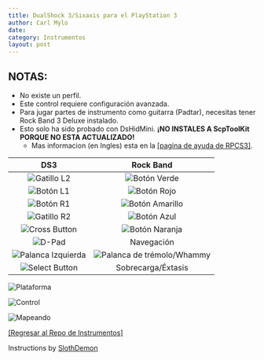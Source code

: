 ```yaml
---
title: DualShock 3/Sixaxis para el PlayStation 3
author: Carl Mylo
date: 
category: Instrumentos
layout: post
---
```


## NOTAS:

* No existe un perfil.
* Este control requiere configuración avanzada.
* Para jugar partes de instrumento como guitarra (Padtar), necesitas tener Rock Band 3 Deluxe instalado.
* Esto solo ha sido probado con DsHidMini. **¡NO INSTALES A ScpToolKit PORQUE NO ESTA ACTUALIZADO!**
	* Mas informacion (en Ingles) esta en la [[pagina de ayuda de RPCS3]](https://wiki.rpcs3.net/index.php?title=Help:Control_Configuration#Using_DualShock_3_controller).

| **DS3**          | **Rock Band** |
|:------------------:|:---------------------:|
| ![Gatillo L2](https://raw.githubusercontent.com/hmxmilohax/rb3-pc/main/assets/images/btns/ctrls/ps4/l2.png "Gatillo L2") | ![Botón Verde](https://raw.githubusercontent.com/hmxmilohax/rb3-pc/main/assets/images/btns/gtrs/gf.png "Botón Verde") |
| ![Botón L1](https://raw.githubusercontent.com/hmxmilohax/rb3-pc/main/assets/images/btns/ctrls/ps4/l1.png "Botón L1") | ![Botón Rojo](https://raw.githubusercontent.com/hmxmilohax/rb3-pc/main/assets/images/btns/gtrs/rf.png "Botón Rojo") |
| ![Botón R1](https://raw.githubusercontent.com/hmxmilohax/rb3-pc/main/assets/images/btns/ctrls/ps4/r1.png "Botón R1") | ![Botón Amarillo](https://raw.githubusercontent.com/hmxmilohax/rb3-pc/main/assets/images/btns/gtrs/yf.png "Botón Amarillo") |
| ![Gatillo R2](https://raw.githubusercontent.com/hmxmilohax/rb3-pc/main/assets/images/btns/ctrls/ps4/r2.png "Gatillo R2") | ![Botón Azul](https://raw.githubusercontent.com/hmxmilohax/rb3-pc/main/assets/images/btns/gtrs/bf.png "Botón Azul") |
| ![Cross Button](https://raw.githubusercontent.com/hmxmilohax/rb3-pc/main/assets/images/btns/ctrls/ps4/x.png "Cross Button") | ![Botón Naranja](https://raw.githubusercontent.com/hmxmilohax/rb3-pc/main/assets/images/btns/gtrs/of.png "Botón Naranja") |
| ![D-Pad](https://raw.githubusercontent.com/hmxmilohax/rb3-pc/main/assets/images/btns/ctrls/ps4/dp.png "D-Pad") | Navegación |
| ![Palanca Izquierda](https://raw.githubusercontent.com/hmxmilohax/rb3-pc/main/assets/images/btns/ctrls/ps4/ls.png "Palanca Izquierda") | ![Palanca de trémolo/Whammy](https://raw.githubusercontent.com/hmxmilohax/rb3-pc/main/assets/images/btns/gtrs/wb.png "Palanca de trémolo/Whammy") |
| ![Select Button](https://raw.githubusercontent.com/hmxmilohax/rb3-pc/main/assets/images/btns/ctrls/ps3/sel.png "Select Button") | Sobrecarga/Éxtasis |


![Plataforma](https://raw.githubusercontent.com/hmxmilohax/rb3-pc/main/assets/images/instruments/ps3.png "Plataforma") 

![Control](https://raw.githubusercontent.com/hmxmilohax/rb3-pc/main/assets/images/instruments/ps3ds3controller.png "Control") 

![Mapeando](https://raw.githubusercontent.com/hmxmilohax/rb3-pc/main/assets/images/instruments/ps3ds3mapping.png "Mapeando") 

[[Regresar al Repo de Instrumentos]](https://hmxmilohax.github.io/rb3-pc/espanol/repodeinst/#lista-de-instrumentos)

Instructions by [SlothDemon](https://www.youtube.com/@SlothDemon1991)